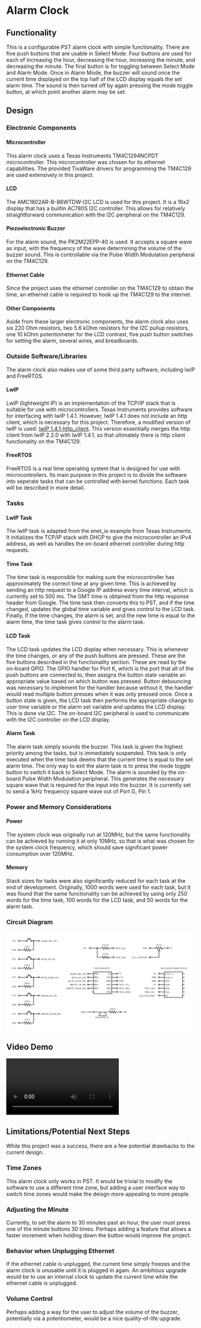 # Alarm Clock

## Functionality

This is a configurable PST alarm clock with simple functionality. There are 
five push buttons that are usable in Select Mode. Four buttons are used for 
each of increasing the hour, decreasing the hour, increasing the minute, and 
decreasing the minute. The final button is for toggling between Select Mode 
and Alarm Mode. Once in Alarm Mode, the buzzer will sound once the current 
time displayed on the top half of the LCD display equals the set alarm time. 
The sound is then turned off by again pressing the mode toggle button, at 
which point another alarm may be set.  

## Design

### Electronic Components

#### Microcontroller

This alarm clock uses a Texas Instruments TM4C1294NCPDT microcontroller. This 
microcontroller was chosen for its ethernet capabilities. The provided 
TivaWare drivers for programming the TM4C129 are used extensively in this 
project.  

#### LCD

The AMC1602AR-B-B6WTDW-I2C LCD is used for this project. It is a 16x2 display 
that has a builtin AC780S I2C controller. This allows for relatively 
straightforward communication with the I2C peripheral on the TM4C129.  

#### Piezoelectronic Buzzer

For the alarm sound, the PK2M22EPP-40 is used. It accepts a square wave as 
input, with the frequency of the wave determining the volume of the buzzer 
sound. This is controllable via the Pulse Width Modulation peripheral on the 
TM4C129.  

#### Ethernet Cable

Since the project uses the ethernet controller on the TM4C129 to obtain the 
time, an ethernet cable is required to hook up the TM4C129 to the internet.  

#### Other Components

Aside from these larger electronic components, the alarm clock also uses six 
220 Ohm resistors, two 5.6 kOhm resistors for the I2C pullup resistors, one 10 
kOhm potentiometer for the LCD contrast, five push button switches for setting 
the alarm, several wires, and breadboards.

### Outside Software/Libraries

The alarm clock also makes use of some third party software, including lwIP 
and FreeRTOS.  

#### LwIP

LwIP (lightweight IP) is an implementation of the TCP/IP stack that is 
suitable for use with microcontrollers. Texas Instruments provides software 
for interfacing with lwIP 1.4.1. However, lwIP 1.4.1 does not include an http 
client, which is necessary for this project. Therefore, a modified version of 
lwIP is used: [lwIP 1.4.1-http_client](https://github.com/zombie782/lwip-1.4.1-http_client). This version essentially merges the http 
client from lwIP 2.2.0 with lwIP 1.4.1, so that ultimately there is http 
client functionality on the TM4C129.  

#### FreeRTOS

FreeRTOS is a real time operating system that is designed for use with 
microcontrollers. Its main purpose in this project is to divide the software 
into seperate tasks that can be controlled with kernel functions. Each task 
will be described in more detail.  

### Tasks

#### LwIP Task

The lwIP task is adapted from the enet_io example from Texas Instruments. It 
initializes the TCP/IP stack with DHCP to give the microcontroller an IPv4 
address, as well as handles the on-board ethernet controller during http 
requests.  

#### Time Task

The time task is responsible for making sure the microcontroller has 
approximately the correct time at any given time. This is achieved by sending 
an http request to a Google IP address every time interval, which is currently 
set to 500 ms. The GMT time is obtained from the http response header from 
Google. The time task then converts this to PST, and if the time changed, 
updates the global time variable and gives control to the LCD task. Finally, 
if the time changes, the alarm is set, and the new time is equal to the alarm 
time, the time task gives control to the alarm task.  

#### LCD Task

The LCD task updates the LCD display when necessary. This is whenever the time 
changes, or any of the push buttons are pressed. These are the five buttons 
described in the functionality section. These are read by the on-board GPIO. 
The GPIO handler for Port K, which is the port that all of the push buttons 
are connected to, then assigns the button state variable an appropriate value 
based on which button was pressed. Button debouncing was necessary to 
implement for the handler because without it, the handler would read multiple 
button presses when it was only pressed once. Once a button state is given, 
the LCD task then performs the appropriate change to user time variable or the 
alarm set variable and updates the LCD display. This is done via I2C. The 
on-board I2C peripheral is used to communicate with the I2C controller on the 
LCD display.  

#### Alarm Task

The alarm task simply sounds the buzzer. This task is given the highest 
priority among the tasks, but is immediately suspended. This task is only 
executed when the time task deems that the current time is equal to the set 
alarm time. The only way to exit the alarm task is to press the mode toggle 
button to switch it back to Select Mode. The alarm is sounded by the on-board 
Pulse Width Modulation peripheral. This generates the necessary square wave 
that is required for the input into the buzzer. It is currently set to send a 
1kHz frequency square wave out of Port G, Pin 1.  

### Power and Memory Considerations

#### Power

The system clock was originally run at 120MHz, but the same functionality can 
be achieved by running it at only 10MHz, so that is what was chosen for the 
system clock frequency, which should save significant power consumption over 
120MHz.  

#### Memory

Stack sizes for tasks were also significantly reduced for each task at the end 
of development. Originally, 1000 words were used for each task, but it was 
found that the same functionality can be achieved by using only 250 words for 
the time task, 100 words for the LCD task, and 50 words for the alarm task.  

### Circuit Diagram

![Circuit Diagram of the Alarm Clock](circuit_diagram.png)  

## Video Demo

![Demo Video](demo.mp4)

## Limitations/Potential Next Steps

While this project was a success, there are a few potential drawbacks to the 
current design.  

### Time Zones

This alarm clock only works in PST. It would be trivial to modify the software 
to use a different time zone, but adding a user interface way to switch time 
zones would make the deisgn more appealing to more people.  

### Adjusting the Minute

Currently, to set the alarm to 30 minutes past an hour, the user must press 
one of the minute buttons 30 times. Perhaps adding a feature that allows a 
faster increment when holding down the button would improve the project.  

### Behavior when Unplugging Ethernet

If the ethernet cable is unplugged, the current time simply freezes and the 
alarm clock is unusable until it is plugged in again. An ambitious upgrade 
would be to use an internal clock to update the current time while the 
ethernet cable is unplugged.  

### Volume Control

Perhaps adding a way for the user to adjust the volume of the buzzer, 
potentially via a potentiometer, would be a nice quality-of-life upgrade.  